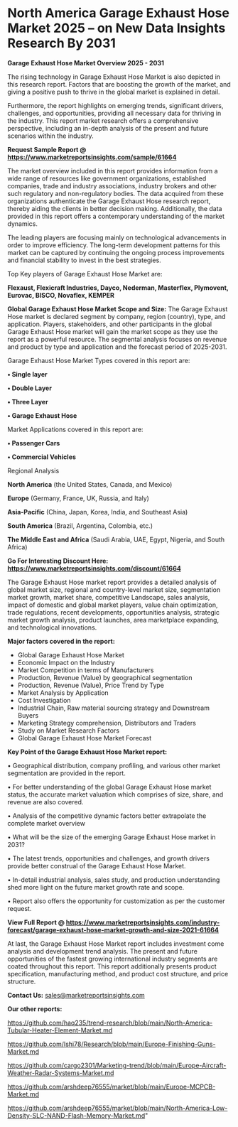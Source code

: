  # North America Garage Exhaust Hose Market 2025 – on New Data Insights Research By 2031

<Strong> Garage Exhaust Hose Market Overview 2025 - 2031</strong>

The rising technology in Garage Exhaust Hose Market is also depicted in this research report. Factors that are boosting the growth of the market, and giving a positive push to thrive in the global market is explained in detail.

Furthermore, the report highlights on emerging trends, significant drivers, challenges, and opportunities, providing all necessary data for thriving in the industry. This report market research offers a comprehensive perspective, including an in-depth analysis of the present and future scenarios within the industry.

<strong>Request Sample Report @ <a href=https://www.marketreportsinsights.com/sample/61664>https://www.marketreportsinsights.com/sample/61664</a></strong>

The market overview included in this report provides information from a wide range of resources like government organizations, established companies, trade and industry associations, industry brokers and other such regulatory and non-regulatory bodies. The data acquired from these organizations authenticate the Garage Exhaust Hose research report, thereby aiding the clients in better decision making. Additionally, the data provided in this report offers a contemporary understanding of the market dynamics.

The leading players are focusing mainly on technological advancements in order to improve efficiency. The long-term development patterns for this market can be captured by continuing the ongoing process improvements and financial stability to invest in the best strategies.

Top Key players of Garage Exhaust Hose Market are:

<strong>Flexaust, Flexicraft Industries, Dayco, Nederman, Masterflex, Plymovent, Eurovac, BISCO, Novaflex, KEMPER</strong>

<strong><b>Global Garage Exhaust Hose Market Scope and Size:</b></strong>
The Garage Exhaust Hose market is declared segment by company, region (country), type, and application. Players, stakeholders, and other participants in the global Garage Exhaust Hose market will gain the market scope as they use the report as a powerful resource. The segmental analysis focuses on revenue and product by type and application and the forecast period of 2025-2031.

Garage Exhaust Hose Market Types covered in this report are:

<strong>• Single layer

• Double Layer

• Three Layer

• Garage Exhaust Hose</strong>

Market Applications covered in this report are:

<strong>• Passenger Cars

• Commercial Vehicles</strong> 

Regional Analysis

<strong>North America</strong> (the United States, Canada, and Mexico)

<strong>Europe</strong> (Germany, France, UK, Russia, and Italy)

<strong>Asia-Pacific</strong> (China, Japan, Korea, India, and Southeast Asia)

<strong>South America</strong> (Brazil, Argentina, Colombia, etc.)

<strong>The Middle East and Africa</strong> (Saudi Arabia, UAE, Egypt, Nigeria, and South Africa)

<strong>Go For Interesting Discount Here: <a href=https://www.marketreportsinsights.com/discount/61664>https://www.marketreportsinsights.com/discount/61664</a></strong>

The Garage Exhaust Hose market report provides a detailed analysis of global market size, regional and country-level market size, segmentation market growth, market share, competitive Landscape, sales analysis, impact of domestic and global market players, value chain optimization, trade regulations, recent developments, opportunities analysis, strategic market growth analysis, product launches, area marketplace expanding, and technological innovations.

<strong><b>Major factors covered in the report:</b></strong>
<ul>
  <li>Global Garage Exhaust Hose Market </li>
  <li>Economic Impact on the Industry</li>
  <li>Market Competition in terms of Manufacturers</li>
  <li>Production, Revenue (Value) by geographical segmentation</li>
  <li>Production, Revenue (Value), Price Trend by Type</li>
  <li>Market Analysis by Application</li>
  <li>Cost Investigation</li>
  <li>Industrial Chain, Raw material sourcing strategy and Downstream Buyers</li>
  <li>Marketing Strategy comprehension, Distributors and Traders</li>
  <li>Study on Market Research Factors</li>
  <li>Global Garage Exhaust Hose Market Forecast</li>
</ul>

<strong><b>Key Point of the Garage Exhaust Hose Market report:</b></strong>

• Geographical distribution, company profiling, and various other market segmentation are provided in the report.

• For better understanding of the global Garage Exhaust Hose market status, the accurate market valuation which comprises of size, share, and revenue are also covered.

• Analysis of the competitive dynamic factors better extrapolate the complete market overview

• What will be the size of the emerging Garage Exhaust Hose market in 2031?

• The latest trends, opportunities and challenges, and growth drivers provide better construal of the Garage Exhaust Hose Market.

• In-detail industrial analysis, sales study, and production understanding shed more light on the future market growth rate and scope.

• Report also offers the opportunity for customization as per the customer request.

<strong><b>View Full Report @ <a href=https://www.marketreportsinsights.com/industry-forecast/garage-exhaust-hose-market-growth-and-size-2021-61664>https://www.marketreportsinsights.com/industry-forecast/garage-exhaust-hose-market-growth-and-size-2021-61664</a></b></strong>


At last, the Garage Exhaust Hose Market report includes investment come analysis and development trend analysis. The present and future opportunities of the fastest growing international industry segments are coated throughout this report. This report additionally presents product specification, manufacturing method, and product cost structure, and price structure.

<strong>Contact Us:</strong>
sales@marketreportsinsights.com

<strong>Our other reports:</strong>

<a href=https://github.com/haq235/trend-research/blob/main/North-America-Tubular-Heater-Element-Market.md>https://github.com/haq235/trend-research/blob/main/North-America-Tubular-Heater-Element-Market.md</a>

<a href=https://github.com/Ishi78/Research/blob/main/Europe-Finishing-Guns-Market.md>https://github.com/Ishi78/Research/blob/main/Europe-Finishing-Guns-Market.md</a>

<a href=https://github.com/cargo2301/Marketing-trend/blob/main/Europe-Aircraft-Weather-Radar-Systems-Market.md>https://github.com/cargo2301/Marketing-trend/blob/main/Europe-Aircraft-Weather-Radar-Systems-Market.md</a>

<a href=https://github.com/arshdeep76555/market/blob/main/Europe-MCPCB-Market.md>https://github.com/arshdeep76555/market/blob/main/Europe-MCPCB-Market.md</a>

<a href=https://github.com/arshdeep76555/market/blob/main/North-America-Low-Density-SLC-NAND-Flash-Memory-Market.md>https://github.com/arshdeep76555/market/blob/main/North-America-Low-Density-SLC-NAND-Flash-Memory-Market.md</a>"
